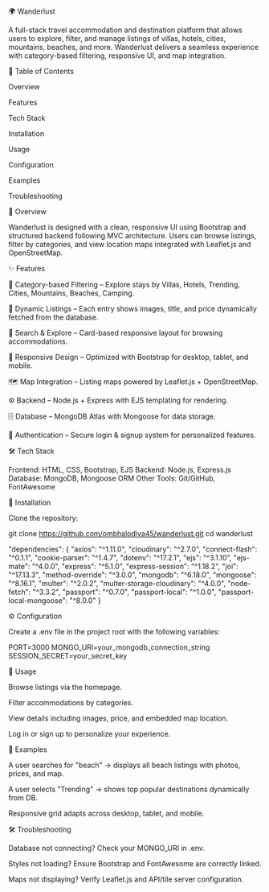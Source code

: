 🌍 Wanderlust

A full-stack travel accommodation and destination platform that allows users to explore, filter, and manage listings of villas, hotels, cities, mountains, beaches, and more.
Wanderlust delivers a seamless experience with category-based filtering, responsive UI, and map integration.


📑 Table of Contents

Overview

Features

Tech Stack

Installation

Usage

Configuration

Examples

Troubleshooting



📝 Overview

Wanderlust is designed with a clean, responsive UI using Bootstrap and structured backend following MVC architecture. Users can browse listings, filter by categories, and view location maps integrated with Leaflet.js and OpenStreetMap.



✨ Features

🏡 Category-based Filtering – Explore stays by Villas, Hotels, Trending, Cities, Mountains, Beaches, Camping.

📸 Dynamic Listings – Each entry shows images, title, and price dynamically fetched from the database.

🔎 Search & Explore – Card-based responsive layout for browsing accommodations.

📱 Responsive Design – Optimized with Bootstrap for desktop, tablet, and mobile.

🗺️ Map Integration – Listing maps powered by Leaflet.js + OpenStreetMap.

⚙️ Backend – Node.js + Express with EJS templating for rendering.

🗄️ Database – MongoDB Atlas with Mongoose for data storage.

🔐 Authentication – Secure login & signup system for personalized features.



🛠️ Tech Stack

Frontend: HTML, CSS, Bootstrap, EJS
Backend: Node.js, Express.js
Database: MongoDB, Mongoose ORM
Other Tools: Git/GitHub, FontAwesome



🚀 Installation

Clone the repository:

git clone https://github.com/ombhalodiya45/wanderlust.git
cd wanderlust

"dependencies": {
    "axios": "^1.11.0",
    "cloudinary": "^2.7.0",
    "connect-flash": "^0.1.1",
    "cookie-parser": "^1.4.7",
    "dotenv": "^17.2.1",
    "ejs": "^3.1.10",
    "ejs-mate": "^4.0.0",
    "express": "^5.1.0",
    "express-session": "^1.18.2",
    "joi": "^17.13.3",
    "method-override": "^3.0.0",
    "mongodb": "^6.18.0",
    "mongoose": "^8.16.1",
    "multer": "^2.0.2",
    "multer-storage-cloudinary": "^4.0.0",
    "node-fetch": "^3.3.2",
    "passport": "^0.7.0",
    "passport-local": "^1.0.0",
    "passport-local-mongoose": "^8.0.0"
}



⚙️ Configuration

Create a .env file in the project root with the following variables:

PORT=3000
MONGO_URI=your_mongodb_connection_string
SESSION_SECRET=your_secret_key



📖 Usage

Browse listings via the homepage.

Filter accommodations by categories.

View details including images, price, and embedded map location.

Log in or sign up to personalize your experience.



🌟 Examples

A user searches for "beach" → displays all beach listings with photos, prices, and map.

A user selects "Trending" → shows top popular destinations dynamically from DB.

Responsive grid adapts across desktop, tablet, and mobile.



🛠️ Troubleshooting

Database not connecting? Check your MONGO_URI in .env.

Styles not loading? Ensure Bootstrap and FontAwesome are correctly linked.

Maps not displaying? Verify Leaflet.js and API/tile server configuration.
